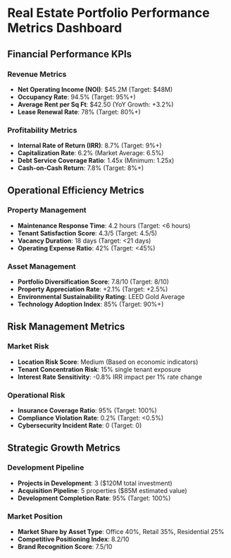 # Real Estate Portfolio Performance Metrics Dashboard

## Financial Performance KPIs

### Revenue Metrics
- **Net Operating Income (NOI)**: $45.2M (Target: $48M)
- **Occupancy Rate**: 94.5% (Target: 95%+)
- **Average Rent per Sq Ft**: $42.50 (YoY Growth: +3.2%)
- **Lease Renewal Rate**: 78% (Target: 80%+)

### Profitability Metrics
- **Internal Rate of Return (IRR)**: 8.7% (Target: 9%+)
- **Capitalization Rate**: 6.2% (Market Average: 6.5%)
- **Debt Service Coverage Ratio**: 1.45x (Minimum: 1.25x)
- **Cash-on-Cash Return**: 7.8% (Target: 8%+)

## Operational Efficiency Metrics

### Property Management
- **Maintenance Response Time**: 4.2 hours (Target: <6 hours)
- **Tenant Satisfaction Score**: 4.3/5 (Target: 4.5/5)
- **Vacancy Duration**: 18 days (Target: <21 days)
- **Operating Expense Ratio**: 42% (Target: <45%)

### Asset Management
- **Portfolio Diversification Score**: 7.8/10 (Target: 8/10)
- **Property Appreciation Rate**: +2.1% (Target: +2.5%)
- **Environmental Sustainability Rating**: LEED Gold Average
- **Technology Adoption Index**: 85% (Target: 90%+)

## Risk Management Metrics

### Market Risk
- **Location Risk Score**: Medium (Based on economic indicators)
- **Tenant Concentration Risk**: 15% single tenant exposure
- **Interest Rate Sensitivity**: -0.8% IRR impact per 1% rate change

### Operational Risk
- **Insurance Coverage Ratio**: 95% (Target: 100%)
- **Compliance Violation Rate**: 0.2% (Target: <0.5%)
- **Cybersecurity Incident Rate**: 0 (Target: 0)

## Strategic Growth Metrics

### Development Pipeline
- **Projects in Development**: 3 ($120M total investment)
- **Acquisition Pipeline**: 5 properties ($85M estimated value)
- **Development Completion Rate**: 95% (Target: 100%)

### Market Position
- **Market Share by Asset Type**: Office 40%, Retail 35%, Residential 25%
- **Competitive Positioning Index**: 8.2/10
- **Brand Recognition Score**: 7.5/10